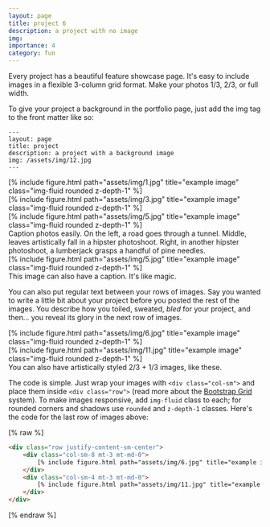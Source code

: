 ```yaml
---
layout: page
title: project 6
description: a project with no image
img:
importance: 4
category: fun
---
```


Every project has a beautiful feature showcase page.
It's easy to include images in a flexible 3-column grid format.
Make your photos 1/3, 2/3, or full width.

To give your project a background in the portfolio page, just add the img tag to the front matter like so:

    ---
    layout: page
    title: project
    description: a project with a background image
    img: /assets/img/12.jpg
    ---

<div class="row">
    <div class="col-sm mt-3 mt-md-0">
        [% include figure.html path="assets/img/1.jpg" title="example image" class="img-fluid rounded z-depth-1" %]
    </div>
    <div class="col-sm mt-3 mt-md-0">
        [% include figure.html path="assets/img/3.jpg" title="example image" class="img-fluid rounded z-depth-1" %]
    </div>
    <div class="col-sm mt-3 mt-md-0">
        [% include figure.html path="assets/img/5.jpg" title="example image" class="img-fluid rounded z-depth-1" %]
    </div>
</div>
<div class="caption">
    Caption photos easily. On the left, a road goes through a tunnel. Middle, leaves artistically fall in a hipster photoshoot. Right, in another hipster photoshoot, a lumberjack grasps a handful of pine needles.
</div>
<div class="row">
    <div class="col-sm mt-3 mt-md-0">
        [% include figure.html path="assets/img/5.jpg" title="example image" class="img-fluid rounded z-depth-1" %]
    </div>
</div>
<div class="caption">
    This image can also have a caption. It's like magic.
</div>

You can also put regular text between your rows of images.
Say you wanted to write a little bit about your project before you posted the rest of the images.
You describe how you toiled, sweated, *bled* for your project, and then... you reveal its glory in the next row of images.


<div class="row justify-content-sm-center">
    <div class="col-sm-8 mt-3 mt-md-0">
        [% include figure.html path="assets/img/6.jpg" title="example image" class="img-fluid rounded z-depth-1" %]
    </div>
    <div class="col-sm-4 mt-3 mt-md-0">
        [% include figure.html path="assets/img/11.jpg" title="example image" class="img-fluid rounded z-depth-1" %]
    </div>
</div>
<div class="caption">
    You can also have artistically styled 2/3 + 1/3 images, like these.
</div>


The code is simple.
Just wrap your images with `<div class="col-sm">` and place them inside `<div class="row">` (read more about the <a href="https://getbootstrap.com/docs/4.4/layout/grid/">Bootstrap Grid</a> system).
To make images responsive, add `img-fluid` class to each; for rounded corners and shadows use `rounded` and `z-depth-1` classes.
Here's the code for the last row of images above:

[% raw %]
```html
<div class="row justify-content-sm-center">
    <div class="col-sm-8 mt-3 mt-md-0">
        [% include figure.html path="assets/img/6.jpg" title="example image" class="img-fluid rounded z-depth-1" %]
    </div>
    <div class="col-sm-4 mt-3 mt-md-0">
        [% include figure.html path="assets/img/11.jpg" title="example image" class="img-fluid rounded z-depth-1" %]
    </div>
</div>
```
[% endraw %]
